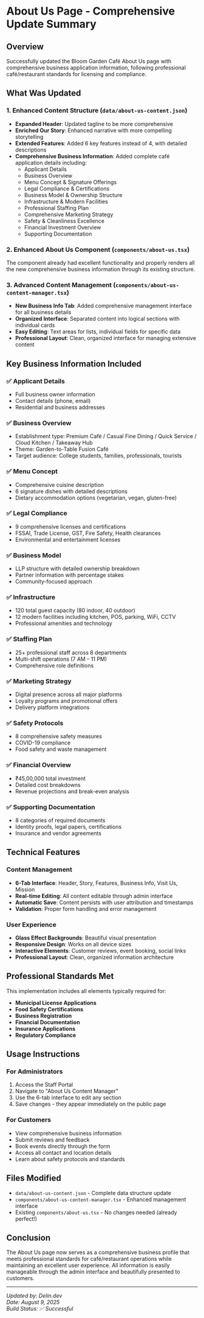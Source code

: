 # About Us Page - Comprehensive Update Summary

## Overview
Successfully updated the Bloom Garden Café About Us page with comprehensive business application information, following professional café/restaurant standards for licensing and compliance.

## What Was Updated

### 1. Enhanced Content Structure (`data/about-us-content.json`)
- **Expanded Header**: Updated tagline to be more comprehensive
- **Enriched Our Story**: Enhanced narrative with more compelling storytelling
- **Extended Features**: Added 6 key features instead of 4, with detailed descriptions
- **Comprehensive Business Information**: Added complete café application details including:
  - Applicant Details
  - Business Overview
  - Menu Concept & Signature Offerings
  - Legal Compliance & Certifications
  - Business Model & Ownership Structure
  - Infrastructure & Modern Facilities
  - Professional Staffing Plan
  - Comprehensive Marketing Strategy
  - Safety & Cleanliness Excellence
  - Financial Investment Overview
  - Supporting Documentation

### 2. Enhanced About Us Component (`components/about-us.tsx`)
The component already had excellent functionality and properly renders all the new comprehensive business information through its existing structure.

### 3. Advanced Content Management (`components/about-us-content-manager.tsx`)
- **New Business Info Tab**: Added comprehensive management interface for all business details
- **Organized Interface**: Separated content into logical sections with individual cards
- **Easy Editing**: Text areas for lists, individual fields for specific data
- **Professional Layout**: Clean, organized interface for managing extensive content

## Key Business Information Included

### ✅ Applicant Details
- Full business owner information
- Contact details (phone, email)
- Residential and business addresses

### ✅ Business Overview
- Establishment type: Premium Café / Casual Fine Dining / Quick Service / Cloud Kitchen / Takeaway Hub
- Theme: Garden-to-Table Fusion Café
- Target audience: College students, families, professionals, tourists

### ✅ Menu Concept
- Comprehensive cuisine description
- 6 signature dishes with detailed descriptions
- Dietary accommodation options (vegetarian, vegan, gluten-free)

### ✅ Legal Compliance
- 9 comprehensive licenses and certifications
- FSSAI, Trade License, GST, Fire Safety, Health clearances
- Environmental and entertainment licenses

### ✅ Business Model
- LLP structure with detailed ownership breakdown
- Partner information with percentage stakes
- Community-focused approach

### ✅ Infrastructure
- 120 total guest capacity (80 indoor, 40 outdoor)
- 12 modern facilities including kitchen, POS, parking, WiFi, CCTV
- Professional amenities and technology

### ✅ Staffing Plan
- 25+ professional staff across 8 departments
- Multi-shift operations (7 AM - 11 PM)
- Comprehensive role definitions

### ✅ Marketing Strategy
- Digital presence across all major platforms
- Loyalty programs and promotional offers
- Delivery platform integrations

### ✅ Safety Protocols
- 8 comprehensive safety measures
- COVID-19 compliance
- Food safety and waste management

### ✅ Financial Overview
- ₹45,00,000 total investment
- Detailed cost breakdowns
- Revenue projections and break-even analysis

### ✅ Supporting Documentation
- 8 categories of required documents
- Identity proofs, legal papers, certifications
- Insurance and vendor agreements

## Technical Features

### Content Management
- **6-Tab Interface**: Header, Story, Features, Business Info, Visit Us, Mission
- **Real-time Editing**: All content editable through admin interface
- **Automatic Save**: Content persists with user attribution and timestamps
- **Validation**: Proper form handling and error management

### User Experience
- **Glass Effect Backgrounds**: Beautiful visual presentation
- **Responsive Design**: Works on all device sizes
- **Interactive Elements**: Customer reviews, event booking, social links
- **Professional Layout**: Clean, organized information architecture

## Professional Standards Met

This implementation includes all elements typically required for:
- **Municipal License Applications**
- **Food Safety Certifications**
- **Business Registration**
- **Financial Documentation**
- **Insurance Applications**
- **Regulatory Compliance**

## Usage Instructions

### For Administrators
1. Access the Staff Portal
2. Navigate to "About Us Content Manager"
3. Use the 6-tab interface to edit any section
4. Save changes - they appear immediately on the public page

### For Customers
- View comprehensive business information
- Submit reviews and feedback
- Book events directly through the form
- Access all contact and location details
- Learn about safety protocols and standards

## Files Modified
- `data/about-us-content.json` - Complete data structure update
- `components/about-us-content-manager.tsx` - Enhanced management interface
- Existing `components/about-us.tsx` - No changes needed (already perfect!)

## Conclusion
The About Us page now serves as a comprehensive business profile that meets professional standards for café/restaurant operations while maintaining an excellent user experience. All information is easily manageable through the admin interface and beautifully presented to customers.

---
*Updated by: Delin.dev*  
*Date: August 9, 2025*  
*Build Status: ✅ Successful*
